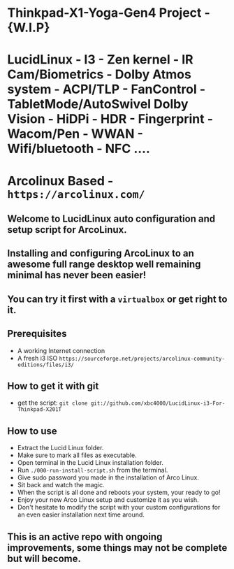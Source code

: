 # Thinkpad-X1-Yoga-Gen4 Project - {W.I.P}
# LucidLinux - I3 - Zen kernel - IR Cam/Biometrics - Dolby Atmos system - ACPI/TLP - FanControl - TabletMode/AutoSwivel Dolby Vision - HiDPi - HDR - Fingerprint - Wacom/Pen - WWAN - Wifi/bluetooth - NFC ....
# Arcolinux Based - `https://arcolinux.com/`

## Welcome to LucidLinux auto configuration and setup script for ArcoLinux.
## Installing and configuring ArcoLinux to an awesome full range desktop well remaining minimal has never been easier!
## You can try it first with a `virtualbox` or get right to it.

## Prerequisites

- A working Internet connection
- A fresh i3 ISO `https://sourceforge.net/projects/arcolinux-community-editions/files/i3/`

## How to get it with git
- get the script: `git clone git://github.com/xbc4000/LucidLinux-i3-For-Thinkpad-X201T`

## How to use
- Extract the Lucid Linux folder.
- Make sure to mark all files as executable.
- Open terminal in the Lucid Linux installation folder.
- Run `./000-run-install-script.sh` from the terminal.
- Give sudo password you made in the installation of Arco Linux.
- Sit back and watch the magic.
- When the script is all done and reboots your system, your ready to go!
- Enjoy your new Arco Linux setup and customize it as you wish.
- Don't hesitate to modify the script with your custom configurations for an even easier installation next time around.

## This is an active repo with ongoing improvements, some things may not be complete but will become.
